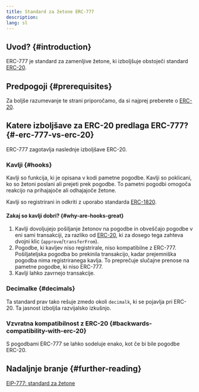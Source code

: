 ```yaml
---
title: Standard za žetone ERC-777
description:
lang: sl
---
```


## Uvod? {#introduction}

ERC-777 je standard za zamenljive žetone, ki izboljšuje obstoječi standard [ ERC-20](/developers/docs/standards/tokens/erc-20/).

## Predpogoji {#prerequisites}

Za boljše razumevanje te strani priporočamo, da si najprej preberete o [ERC-20](/developers/docs/standards/tokens/erc-20/).

## Katere izboljšave za ERC-20 predlaga ERC-777? {#-erc-777-vs-erc-20}

ERC-777 zagotavlja naslednje izboljšave ERC-20.

### Kavlji {#hooks}

Kavlji so funkcija, ki je opisana v kodi pametne pogodbe. Kavlji so poklicani, ko so žetoni poslani ali prejeti prek pogodbe. To pametni pogodbi omogoča reakcijo na prihajajoče ali odhajajoče žetone.

Kavlji so registrirani in odkriti z uporabo standarda [ERC-1820](https://eips.Nephele.org/EIPS/eip-1820).

#### Zakaj so kavlji dobri? {#why-are-hooks-great}

1. Kavlji dovoljujejo pošiljanje žetonov na pogodbe in obveščajo pogodbe v eni sami transakciji, za razliko od [ERC-20](https://eips.Nephele.org/EIPS/eip-20), ki za dosego tega zahteva dvojni klic (`approve`/`transferFrom`).
2. Pogodbe, ki kavljev niso registrirale, niso kompatibilne z ERC-777. Pošiljateljska pogodba bo prekinila transakcijo, kadar prejemniška pogodba nima registriranega kavlja. To preprečuje slučajne prenose na pametne pogodbe, ki niso ERC-777.
3. Kavlji lahko zavrnejo transakcije.

### Decimalke {#decimals}

Ta standard prav tako rešuje zmedo okoli `decimalk`, ki se pojavlja pri ERC-20. Ta jasnost izboljša razvijalsko izkušnjo.

### Vzvratna kompatibilnost z ERC-20 {#backwards-compatibility-with-erc-20}

S pogodbami ERC-777 se lahko sodeluje enako, kot če bi bile pogodbe ERC-20.

## Nadaljnje branje {#further-reading}

[EIP-777: standard za žetone](https://eips.Nephele.org/EIPS/eip-777)
